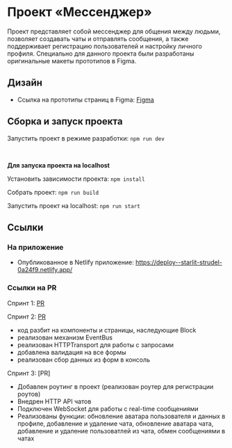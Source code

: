 # Проект «Мессенджер»

Проект представляет собой мессенджер для общения между людьми, позволяет создавать чаты и отправлять сообщения, а также поддерживает регистрацию пользователей и настройку личного профиля. Специально для данного проекта были разработаны оригинальные макеты прототипов в Figma.


## Дизайн
* Ссылка на прототипы страниц в Figma: [Figma](https://www.figma.com/file/me5oYcITEChaxIxB5qp7eb/Messenger?type=design&node-id=0%3A1&mode=design&t=WSzzQVo3A9UDVYMM-1)

## Сборка и запуск проекта

Запустить проект в режиме разработки: `npm run dev`

&nbsp;

**Для запуска проекта на localhost**

Установить зависимости проекта: `npm install`

Собрать проект: `npm run build`

Запустить проект на localhost: `npm run start`

## Ссылки

### На приложение

* Опубликованное в Netlify приложение: https://deploy--starlit-strudel-0a24f9.netlify.app/

### Ссылки на PR

Спринт 1: [PR](https://github.com/ZuevaDarya/middle.messenger.praktikum.yandex/pull/7)

Спринт 2: [PR](https://github.com/ZuevaDarya/middle.messenger.praktikum.yandex/pull/8) 
 * код разбит на компоненты и страницы, наследующие Block
 * реализован механизм EventBus
 * реализован HTTPTransport для работы с запросами
 * добавлена валидация на все формы
 * реализован сбор данных из форм в консоль

 Спринт 3: [PR]
 * Добавлен роутинг в проект (реализован роутер для регистрации роутов)
 * Внедрен HTTP API чатов
 * Подключен WebSocket для работы с real-time сообщениями
 * Реализованы функции: обновление аватара пользователя и данных в профиле, добавление и удаление чата,
 обновление аватара чата, добавление и удаление пользоватлей из чата, обмен сообщениями в чатах

